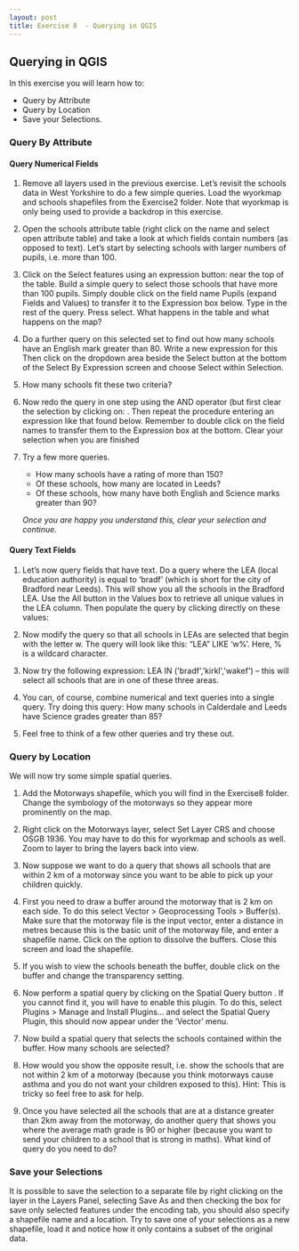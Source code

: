 ```yaml
---
layout: post
title: Exercise 8  - Querying in QGIS
---
```


##  Querying in QGIS

In this exercise you will learn how to:
- Query by Attribute
- Query by Location
- Save your Selections.


### Query By Attribute

#### Query Numerical Fields

1. Remove all layers used in the previous exercise. Let’s revisit the schools data in West Yorkshire to do a few simple queries. Load the wyorkmap and schools shapefiles from the Exercise2 folder. Note that wyorkmap is only being used to provide a backdrop in this exercise.

2. Open the schools attribute table (right click on the name and select open attribute table) and take a look at which fields contain numbers (as opposed to text). Let’s start by selecting schools with larger numbers of pupils, i.e. more than 100.

3. Click on the Select features using an expression button: near the top of the table. Build a simple query to select those schools that have more than 100 pupils. Simply double click on the field name Pupils (expand Fields and Values) to transfer it to the Expression box below. Type in the rest of the query. Press select. What happens in the table and what happens on the map?

4. Do a further query on this selected set to find out how many schools have an English mark greater than 80. Write a new expression for this Then click on the dropdown area beside the Select button at the bottom of the Select By Expression screen and choose Select within Selection.

5. How many schools fit these two criteria?

6. Now redo the query in one step using the AND operator (but first clear the selection by clicking on:
. Then repeat the procedure entering an expression like that found below. Remember to double click on the field names to transfer them to the Expression box at the bottom. Clear your selection when you are finished

7. Try a few more queries.

	- How many schools have a rating of more than 150?
	- Of these schools, how many are located in Leeds?
	- Of these schools, how many have both English and Science marks greater than 90?

	*Once you are happy you understand this, clear your selection and continue.*

#### Query Text Fields
1. Let’s now query fields that have text. Do a query where the LEA (local education authority) is equal to ‘bradf’ (which is short for the city of Bradford near Leeds). This will show you all the schools in the Bradford LEA. Use the All button in the Values box to retrieve all unique values in the LEA column. Then populate the query by clicking directly on these values:

2. Now modify the query so that all schools in LEAs are selected that begin with the letter w. The query will look like this: “LEA” LIKE ‘w%’. Here, % is a wildcard character.

3. Now try the following expression: LEA IN ('bradf','kirkl','wakef') – this will select all schools that are in one of these three areas.

4. You can, of course, combine numerical and text queries into a single query. Try doing this query: How many schools in Calderdale and Leeds have Science grades greater than 85?
5. Feel free to think of a few other queries and try these out.

### Query by Location
We will now try some simple spatial queries.

1. Add the Motorways shapefile, which you will find in the Exercise8 folder. Change the symbology of the motorways so they appear more prominently on the map.

2. Right click on the Motorways layer, select Set Layer CRS and choose OSGB 1936. You may have to do this for wyorkmap and schools as well. Zoom to layer to bring the layers back into view.

3. Now suppose we want to do a query that shows all schools that are within 2 km of a motorway since you want to be able to pick up your children quickly.

4. First you need to draw a buffer around the motorway that is 2 km on each side. To do this select Vector > Geoprocessing Tools > Buffer(s). Make sure that the motorway file is the input vector, enter a distance in metres because this is the basic unit of the motorway file, and enter a shapefile name. Click on the option to dissolve the buffers. Close this screen and load the shapefile.

5. If you wish to view the schools beneath the buffer, double click on the buffer and change the transparency setting.

6. Now perform a spatial query by clicking on the Spatial Query button
. If you cannot find it, you will have to enable this plugin. To do this, select Plugins > Manage and Install Plugins… and select the Spatial Query Plugin, this should now appear under the ‘Vector’ menu.

7. Now build a spatial query that selects the schools contained within the buffer. How many schools are selected?

8. How would you show the opposite result, i.e. show the schools that are not within 2 km of a motorway (because you think motorways cause asthma and you do not want your children exposed to this). Hint: This is tricky so feel free to ask for help.

9. Once you have selected all the schools that are at a distance greater than 2km away from the motorway, do another query that shows you where the average math grade is 90 or higher (because you want to send your children to a school that is strong in maths). What kind of query do you need to do?

### Save your Selections
It is possible to save the selection to a separate file by right clicking on the layer in the Layers Panel, selecting Save As and then checking the box for save only selected features under the encoding tab, you should also specify a shapefile name and a location. Try to save one of your selections as a new shapefile, load it and notice how it only contains a subset of the original data.
